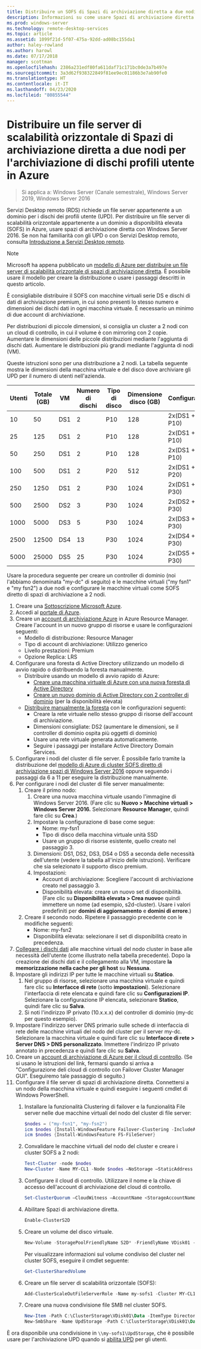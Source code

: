 ```yaml
---
title: Distribuire un SOFS di Spazi di archiviazione diretta a due nodi per l'archiviazione di dischi profili utente in Azure
description: Informazioni su come usare Spazi di archiviazione diretta con Servizi Desktop remoto.
ms.prod: windows-server
ms.technology: remote-desktop-services
ms.topic: article
ms.assetid: 1099f21d-5f07-475a-92dd-ad08bc155da1
author: haley-rowland
ms.author: harowl
ms.date: 07/17/2018
manager: scottman
ms.openlocfilehash: 2386a231edf80fa611daf71c171bc0de3a7b497e
ms.sourcegitcommit: 3a3d62f938322849f81ee9ec01186b3e7ab90fe0
ms.translationtype: HT
ms.contentlocale: it-IT
ms.lasthandoff: 04/23/2020
ms.locfileid: "80855544"
---
```

# <a name="deploy-a-two-node-storage-spaces-direct-scale-out-file-server-for-upd-storage-in-azure"></a>Distribuire un file server di scalabilità orizzontale di Spazi di archiviazione diretta a due nodi per l'archiviazione di dischi profili utente in Azure

>Si applica a: Windows Server (Canale semestrale), Windows Server 2019, Windows Server 2016

Servizi Desktop remoto (RDS) richiede un file server appartenente a un dominio per i dischi dei profili utente (UPD). Per distribuire un file server di scalabilità orizzontale appartenente a un dominio a disponibilità elevata (SOFS) in Azure, usare spazi di archiviazione diretta con Windows Server 2016. Se non hai familiarità con gli UPD o con Servizi Desktop remoto, consulta [Introduzione a Servizi Desktop remoto](welcome-to-rds.md).

> [!NOTE] 
> Microsoft ha appena pubblicato un [modello di Azure per distribuire un file server di scalabilità orizzontale di spazi di archiviazione diretta](https://azure.microsoft.com/documentation/templates/301-storage-spaces-direct/). È possibile usare il modello per creare la distribuzione o usare i passaggi descritti in questo articolo. 

È consigliabile distribuire il SOFS con macchine virtuali serie DS e dischi di dati di archiviazione premium, in cui sono presenti lo stesso numero e dimensioni dei dischi dati in ogni macchina virtuale. È necessario un minimo di due account di archiviazione. 

Per distribuzioni di piccole dimensioni, si consiglia un cluster a 2 nodi con un cloud di controllo, in cui il volume è con mirroring con 2 copie. Aumentare le dimensioni delle piccole distribuzioni mediante l'aggiunta di dischi dati. Aumentare le distribuzioni più grandi mediante l'aggiunta di nodi (VM). 

Queste istruzioni sono per una distribuzione a 2 nodi. La tabella seguente mostra le dimensioni della macchina virtuale e del disco dove archiviare gli UPD per il numero di utenti nell'azienda. 

| Utenti | Totale (GB) | VM | Numero di dischi | Tipo di disco | Dimensione disco (GB) | Configurazione   |
|-------|------------|----|---------|-----------|----------------|-----------------|
| 10    | 50         | DS1 | 2       | P10       | 128            | 2x(DS1 + 2 P10)  |
| 25    | 125        | DS1 | 2       | P10       | 128            | 2x(DS1 + 2 P10)  |
| 50    | 250        | DS1 | 2       | P10       | 128            | 2x(DS1 + 2 P10)  |
| 100   | 500        | DS1 | 2       | P20       | 512            | 2x(DS1 + 2 P20)  |
| 250   | 1250       | DS1 | 2       | P30       | 1024           | 2x(DS1 + 2 P30)  |
| 500   | 2500       | DS2 | 3       | P30       | 1024           | 2x(DS2 + 3 P30)  |
| 1000  | 5000       | DS3 | 5       | P30       | 1024           | 2x(DS3 + 5 P30)  |
| 2500  | 12500      | DS4 | 13      | P30       | 1024           | 2x(DS4 + 13 P30) |
| 5000  | 25000      | DS5 | 25      | P30       | 1024           | 2x(DS5 + 25 P30) | 

Usare la procedura seguente per creare un controller di dominio (noi l'abbiamo denominata "my-dc" di seguito) e le macchine virtuali ("my fsn1" e "my fsn2") a due nodi e configurare le macchine virtuali come SOFS diretto di spazi di archiviazione a 2 nodi.

1. Creare una [Sottoscrizione Microsoft Azure](https://azure.microsoft.com).
2. Accedi al [portale di Azure](https://ms.portal.azure.com).
3. Creare un [account di archiviazione Azure](https://azure.microsoft.com/documentation/articles/storage-create-storage-account/#create-a-storage-account) in Azure Resource Manager. Creare l'account in un nuovo gruppo di risorse e usare le configurazioni seguenti:
   - Modello di distribuzione: Resource Manager
   - Tipo di account di archiviazione: Utilizzo generico
   - Livello prestazioni: Premium
   - Opzione Replica: LRS
4. Configurare una foresta di Active Directory utilizzando un modello di avvio rapido o distribuendo la foresta manualmente. 
   - Distribuire usando un modello di avvio rapido di Azure:
      - [Creare una macchina virtuale di Azure con una nuova foresta di Active Directory](https://azure.microsoft.com/documentation/templates/active-directory-new-domain/)
      - [Creare un nuovo dominio di Active Directory con 2 controller di dominio](https://azure.microsoft.com/documentation/templates/active-directory-new-domain-ha-2-dc/) (per la disponibilità elevata)
   - [Distribuire manualmente la foresta](https://azure.microsoft.com/documentation/articles/active-directory-new-forest-virtual-machine/) con le configurazioni seguenti:
      - Creare la rete virtuale nello stesso gruppo di risorse dell'account di archiviazione.
      - Dimensioni consigliate: DS2 (aumentare le dimensioni, se il controller di dominio ospita più oggetti di dominio)
      - Usare una rete virtuale generata automaticamente.
      - Seguire i passaggi per installare Active Directory Domain Services.
5. Configurare i nodi del cluster di file server. È possibile farlo tramite la distribuzione del [modello di Azure di cluster SOFS diretto di archiviazione spazi di Windows Server 2016](https://azure.microsoft.com/resources/templates/301-storage-spaces-direct/) oppure seguendo i passaggi da 6 a 11 per eseguire la distribuzione manualmente.
6. Per configurare i nodi del cluster di file server manualmente:
   1. Creare il primo nodo: 
      1. Creare una nuova macchina virtuale usando l'immagine di Windows Server 2016. (Fare clic su **Nuovo > Macchine virtuali > Windows Server 2016.** Selezionare **Resource Manager**, quindi fare clic su **Crea**.)
      2. Impostare la configurazione di base come segue:
         - Nome: my-fsn1
         - Tipo di disco della macchina virtuale unità SSD
         - Usare un gruppo di risorse esistente, quello creato nel passaggio 3. 
      3. Dimensioni: DS1, DS2, DS3, DS4 o DS5 a seconda delle necessità dell'utente (vedere la tabella all'inizio delle istruzioni). Verificare che sia selezionato il supporto disco premium.
      4. Impostazioni: 
         - Account di archiviazione: Scegliere l'account di archiviazione creato nel passaggio 3.
         - Disponibilità elevata: creare un nuovo set di disponibilità. (Fare clic su **Disponibilità elevata > Crea nuovo**e quindi immettere un nome (ad esempio, s2d-cluster). Usare i valori predefiniti per **domini di aggiornamento** e **domini di errore**.)
   2. Creare il secondo nodo. Ripetere il passaggio precedente con le modifiche seguenti:
      - Nome: my-fsn2
      - Disponibilità elevata: selezionare il set di disponibilità creato in precedenza.  
7. [Collegare i dischi dati](https://azure.microsoft.com/documentation/articles/virtual-machines-windows-attach-disk-portal/) alle macchine virtuali del nodo cluster in base alle necessità dell'utente (come illustrato nella tabella precedente). Dopo la creazione dei dischi dati e il collegamento alla VM, impostare **la memorizzazione nella cache per gli host** su **Nessuna**.
8. Impostare gli indirizzi IP per tutte le macchine virtuali su **Statico**. 
   1. Nel gruppo di risorse, selezionare una macchina virtuale e quindi fare clic su **Interfacce di rete** (sotto **impostazioni**). Selezionare l'interfaccia di rete elencata e quindi fare clic su **Configurazioni IP**. Selezionare la configurazione IP elencata, selezionare **Statico**, quindi fare clic su **Salva**.
   2. Si noti l'indirizzo IP privato (10.x.x.x) del controller di dominio (my-dc per questo esempio).
9. Impostare l'indirizzo server DNS primario sulle schede di interfaccia di rete delle macchine virtuali del nodo del cluster per il server my-dc. Selezionare la macchina virtuale e quindi fare clic su **Interfacce di rete > Server DNS > DNS personalizzato**. Immettere l'indirizzo IP privato annotato in precedenza e quindi fare clic su **Salva**.
10. Creare un [account di archiviazione di Azure per il cloud di controllo](https://docs.microsoft.com/windows-server/failover-clustering/deploy-cloud-witness). (Se si usano le istruzioni del link, fermarsi quando si arriva a "Configurazione deli cloud di controllo con Failover Cluster Manager GUI". Eseguiremo tale passaggio di seguito.)
11. Configurare il file server di spazi di archiviazione diretta. Connettersi a un nodo della macchina virtuale e quindi eseguire i seguenti cmdlet di Windows PowerShell.
    1. Installare la funzionalità Clustering di failover e la funzionalità File server nelle due macchine virtuali del nodo del cluster di file server:

       ```powershell
       $nodes = ("my-fsn1", "my-fsn2")
       icm $nodes {Install-WindowsFeature Failover-Clustering -IncludeAllSubFeature -IncludeManagementTools} 
       icm $nodes {Install-WindowsFeature FS-FileServer} 
       ```
    2. Convalidare le macchine virtuali del nodo del cluster e creare i cluster SOFS a 2 nodi:

       ```powershell
       Test-Cluster -node $nodes
       New-Cluster -Name MY-CL1 -Node $nodes –NoStorage –StaticAddress [new address within your addr space]
       ``` 
    3. Configurare il cloud di controllo. Utilizzare il nome e la chiave di accesso dell'account di archiviazione del cloud di controllo.

       ```powershell
       Set-ClusterQuorum –CloudWitness –AccountName <StorageAccountName> -AccessKey <StorageAccountAccessKey> 
       ```
    4. Abilitare Spazi di archiviazione diretta.

       ```powershell
       Enable-ClusterS2D 
       ```
      
    5. Creare un volume del disco virtuale.

       ```powershell
       New-Volume -StoragePoolFriendlyName S2D* -FriendlyName VDisk01 -FileSystem CSVFS_REFS -Size 120GB 
       ```
       Per visualizzare informazioni sul volume condiviso del cluster nel cluster SOFS, eseguire il cmdlet seguente:

       ```powershell
       Get-ClusterSharedVolume
       ```
   
    6. Creare un file server di scalabilità orizzontale (SOFS):

       ```powershell
       Add-ClusterScaleOutFileServerRole -Name my-sofs1 -Cluster MY-CL1
       ```

    7. Creare una nuova condivisione file SMB nel cluster SOFS.

       ```powershell
       New-Item -Path C:\ClusterStorage\VDisk01\Data -ItemType Directory
       New-SmbShare -Name UpdStorage -Path C:\ClusterStorage\VDisk01\Data
       ```

È ora disponibile una condivisione in `\\my-sofs1\UpdStorage`, che è possibile usare per l'archiviazione UPD quando si [abilita UPD](https://social.technet.microsoft.com/wiki/contents/articles/15304.installing-and-configuring-user-profile-disks-upd-in-windows-server-2012.aspx) per gli utenti. 
